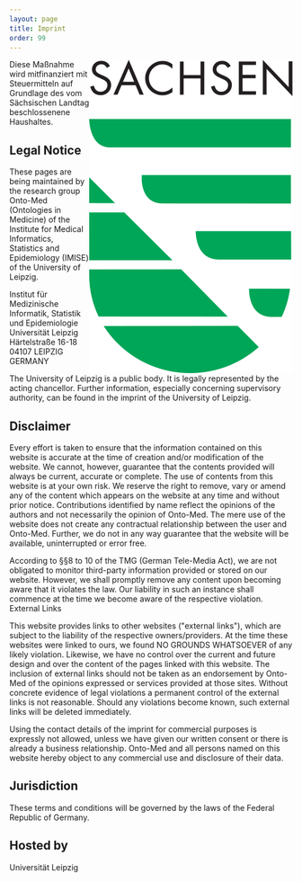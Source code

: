 ```yaml
---
layout: page
title: Imprint
order: 99
---
```


<img title="Sächsisches Siegel" alt="Sächsisches Siegel" src="public/signet-gruen.svg" style="float:right;">
Diese Maßnahme wird mitfinanziert mit Steuermitteln auf Grundlage des vom Sächsischen Landtag beschlossenene Haushaltes.

## Legal Notice

These pages are being maintained by the research group Onto-Med (Ontologies in Medicine) of the Institute for Medical Informatics, Statistics and Epidemiology (IMISE) of the University of Leipzig.

Institut für Medizinische Informatik, Statistik und Epidemiologie<br>
Universität Leipzig<br>
Härtelstraße 16-18<br>
04107 LEIPZIG<br>
GERMANY

The University of Leipzig is a public body. It is legally represented by the acting chancellor. Further information, especially concerning supervisory authority, can be found in the imprint of the University of Leipzig.

## Disclaimer

Every effort is taken to ensure that the information contained on this website is accurate at the time of creation and/or modification of the website.
We cannot, however, guarantee that the contents provided will always be current, accurate or complete.
The use of contents from this website is at your own risk.
We reserve the right to remove, vary or amend any of the content which appears on the website at any time and without prior notice.
Contributions identified by name reflect the opinions of the authors and not necessarily the opinion of Onto-Med.
The mere use of the website does not create any contractual relationship between the user and Onto-Med.
Further, we do not in any way guarantee that the website will be available, uninterrupted or error free.

According to §§8 to 10 of the TMG (German Tele-Media Act), we are not obligated to monitor third-party information provided or stored on our website. However, we shall promptly remove any content upon becoming aware that it violates the law. Our liability in such an instance shall commence at the time we become aware of the respective violation. External Links

This website provides links to other websites ("external links"), which are subject to the liability of the respective owners/providers.
At the time these websites were linked to ours, we found NO GROUNDS WHATSOEVER of any likely violation.
Likewise, we have no control over the current and future design and over the content of the pages linked with this website.
The inclusion of external links should not be taken as an endorsement by Onto-Med of the opinions expressed or services provided at those sites.
Without concrete evidence of legal violations a permanent control of the external links is not reasonable.
Should any violations become known, such external links will be deleted immediately.

Using the contact details of the imprint for commercial purposes is expressly not allowed, unless we have given our written consent or there is already a business relationship.
Onto-Med and all persons named on this website hereby object to any commercial use and disclosure of their data.

## Jurisdiction

These terms and conditions will be governed by the laws of the Federal Republic of Germany.

## Hosted by

Universität Leipzig
